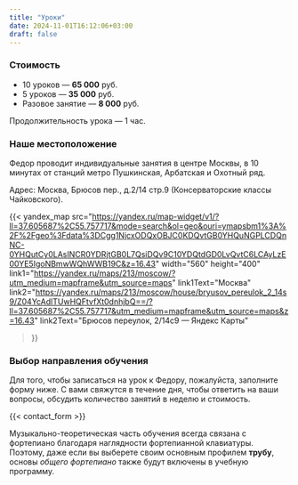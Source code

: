 ```yaml
---
title: "Уроки"
date: 2024-11-01T16:12:06+03:00
draft: false
---
```


### Стоимость

- 10 уроков — **65 000** руб.
- 5 уроков — **35 000** руб.
- Разовое занятие — **8 000** руб.

Продолжительность урока — 1 час.

### Наше местоположение

Федор проводит индивидуальные занятия в центре Москвы, в 10 минутах от станций метро Пушкинская, Арбатская и Охотный ряд. 

Адрес: Москва, Брюсов пер., д.2/14 стр.9 (Консерваторские классы Чайковского).

{{< yandex_map 
    src="https://yandex.ru/map-widget/v1/?ll=37.605687%2C55.757717&mode=search&ol=geo&ouri=ymapsbm1%3A%2F%2Fgeo%3Fdata%3DCgg1NjcxODQxOBJC0KDQvtGB0YHQuNGPLCDQnNC-0YHQutCy0LAsINCR0YDRjtGB0L7QsiDQv9C10YDQtdGD0LvQvtC6LCAyLzE00YE5IgoNBmwWQhWWB19C&z=16.43" 
    width="560" 
    height="400" 
    link1="https://yandex.ru/maps/213/moscow/?utm_medium=mapframe&utm_source=maps" 
    link1Text="Москва" 
    link2="https://yandex.ru/maps/213/moscow/house/bryusov_pereulok_2_14s9/Z04YcAdlTUwHQFtvfXt0dnhjbQ==/?ll=37.605687%2C55.757717&utm_medium=mapframe&utm_source=maps&z=16.43" 
    link2Text="Брюсов переулок, 2/14с9 — Яндекс Карты" 
>}}

### Выбор направления обучения

Для того, чтобы записаться на урок к Федору, пожалуйста, заполните форму ниже. С вами свяжутся в течение дня, чтобы ответить на ваши вопросы, обсудить количество занятий в неделю и стоимость.

{{< contact_form >}}

Музыкально-теоретическая часть обучения всегда связана с фортепиано благодаря наглядности фортепианной клавиатуры. Поэтому, даже если вы выберете своим основным профилем **трубу**,  основы _общего фортепиано_ также будут включены в учебную программу.





